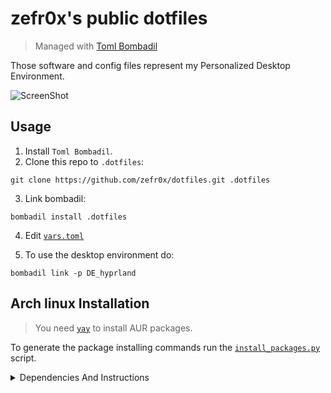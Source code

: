 # zefr0x's public dotfiles

> Managed with [Toml Bombadil](https://oknozor.github.io/toml-bombadil/)

Those software and config files represent my Personalized Desktop Environment.

![ScreenShot](https://github.com/zefr0x/dotfiles/assets/65136727/7f795f3e-fb3c-451f-8966-a6a60fe1ad8a)

## Usage

1. Install `Toml Bombadil`.
2. Clone this repo to `.dotfiles`:

```
git clone https://github.com/zefr0x/dotfiles.git .dotfiles
```

3. Link bombadil:

```
bombadil install .dotfiles
```

4. Edit [`vars.toml`](./vars.toml)

5. To use the desktop environment do:

```
bombadil link -p DE_hyprland
```

## Arch linux Installation

> You need [`yay`](https://github.com/Jguer/yay#installation) to install AUR packages.

To generate the package installing commands run the [`install_packages.py`](./install_packages.py) script.

<details>
<summary>Dependencies And Instructions</summary>

### GUI Applications

- [Alacritty](https://alacritty.org/)
- [SQliteBrowser](https://sqlitebrowser.org/)
- [D Spy](https://apps.gnome.org/app/org.gnome.dspy/)
- [mpv](https://mpv.io/)
  - [mpv-mpris](https://github.com/hoyon/mpv-mpris)
- [swayimg](https://github.com/artemsen/swayimg)
- [Easy Effects](https://github.com/wwmm/easyeffects)
- [Helvum](https://gitlab.freedesktop.org/pipewire/helvum)
- [Qalculate!](https://qalculate.github.io/)
- [zathura](https://pwmt.org/projects/zathura/)
  - [zathura-pdf-mupdf](https://pwmt.org/projects/zathura-pdf-mupdf/)
- [PCManFM](https://github.com/lxqt/pcmanfm-qt)
  - [gvfs](https://wiki.gnome.org/Projects/gvfs)
- [System Config Printer](https://github.com/OpenPrinting/system-config-printer)
- [Dialect](https://apps.gnome.org/app/app.drey.Dialect/)
- [Hieroglyphic](https://github.com/FineFindus/Hieroglyphic)

### Desktop Environment

- [rofi](https://github.com/lbonn/rofi)
  - [rofi-emoji](https://github.com/Mange/rofi-emoji)
  - [foxmarks](https://github.com/zefr0x/foxmarks)
- [network-manager-applet](https://gitlab.gnome.org/GNOME/network-manager-applet)
- [gnome-keyring](https://wiki.gnome.org/Projects/GnomeKeyring)
  - [Seahorse](https://wiki.gnome.org/Apps/Seahorse)
- [PolKit Gnome](https://gitlab.gnome.org/Archive/policykit-gnome)
- [greetd](https://git.sr.ht/~kennylevinsen/greetd)
  - [tuigreet](https://github.com/apognu/tuigreet)

#### Hyprland (Wayland)

- [Hyprland](https://github.com/hyprwm/Hyprland)
  - [xdg-desktop-portal-hyprland](https://github.com/hyprwm/xdg-desktop-portal-hyprland)
  - [xdg-desktop-portal-gtk](https://github.com/flatpak/xdg-desktop-portal-gtk)
  - [Waybar](https://github.com/Alexays/Waybar)
    - [lsof](https://github.com/lsof-org/lsof)
  - [hyprpicker](https://github.com/hyprwm/hyprpicker)
  - [hypridle](https://github.com/hyprwm/hypridle)
  - [hyprlock](https://github.com/hyprwm/hyprlock)
  - [wl-gammarelay-rs](https://github.com/MaxVerevkin/wl-gammarelay-rs)
- [Satty](https://github.com/gabm/Satty)
  - [grim](https://sr.ht/~emersion/grim/)
  - [slurp](https://github.com/emersion/slurp)
- [SwayNotificationCenter](https://github.com/ErikReider/SwayNotificationCenter)
  - [ianny](https://github.com/zefr0x/ianny)

You need to enable `greetd`

```
sudo systemctl enable greetd.service
```

You need to config `greetd` by editing `/etc/greetd/config.toml` to be

```
[terminal]
vt = 1

[default_session]
command = "tuigreet --remember --remember-user-session --user-menu --time --cmd Hyprland"
user = "greeter"
```

To integrate gnome-keyring add those lines to `/etc/pam.d/greetd` and `/etc/pam.d/login`

```
auth       optional     pam_gnome_keyring.so
session    optional     pam_gnome_keyring.so auto_start
```

and add this line to `/etc/pam.d/passwd`

```
password	optional	pam_gnome_keyring.so
```

Edit the `UseIn` value in `/usr/share/xdg-desktop-portal/portals/gtk.portal` and `/usr/share/xdg-desktop-portal/portals/gnome-keyring.portal` to include `Hyprland`:

```
UseIn=gnome;Hyprland
```

<!-- TODO: There should be a pacman hook for this. -->

> [!Note]
> You will need to do this everytime you update those two XDG portals.

Create a `~/Pictures` directiory for screenshots.

### Fonts

- [Noto Fonts](https://fonts.google.com/noto)
- [0xProto Nerd](https://www.nerdfonts.com/)
- [Nerd Fonts Ubuntu](https://www.nerdfonts.com/)
- [ttf-dejavu-ib](http://dejavu-fonts.org/wiki/Main_Page)
- [Cantarell](https://cantarell.gnome.org/)
- [Amiri](https://www.amirifont.org/)

### Themes

#### Icons

- [Papirus Icon Theme](https://github.com/PapirusDevelopmentTeam/papirus-icon-theme)

#### UI

- [kvantum](https://github.com/tsujan/Kvantum)

Prefer dark theme for GTK-4:

```shell
gsettings set org.gnome.desktop.interface color-scheme prefer-dark
```

Flatpak allowed files:

- `xdg-config/gtk-4.0:ro`
- `xdg-config/gtk-3.0:ro`
- `xdg-config/kdeglobals:ro`

Flatpak variables:

- `XDG_CURRENT_DESKTOP=KDE`
- `QT_STYLE_OVERRIDE=Breeze`

### CLI/TUI Applications/Tools

- [git](https://git-scm.com/)
  - [delta](https://github.com/dandavison/delta)
- [just](https://github.com/casey/just)
- [python-livereload](https://github.com/lepture/python-livereload)
- [pastel](https://github.com/sharkdp/pastel)

### CLI/TUI Utilities

- [Open Doas](https://github.com/Duncaen/OpenDoas)
- [bat](https://github.com/sharkdp/bat)
- [fd](https://github.com/sharkdp/fd)
- [zoxide](https://github.com/ajeetdsouza/zoxide)
- [eza](https://github.com/eza-community/eza)
- [ripgrep](https://github.com/BurntSushi/ripgrep)
- [dysk](https://github.com/Canop/dysk)
- [ripdrag](https://github.com/nik012003/ripdrag)
- [broot](https://github.com/Canop/broot)
- [hyperfine](https://github.com/sharkdp/hyperfine)
- [tokei](https://github.com/XAMPPRocky/tokei)
- [less](https://www.greenwoodsoftware.com/less/)
- [jless](https://github.com/PaulJuliusMartinez/jless)
- [skim](https://github.com/lotabout/skim)
- [wl-clipboard](https://github.com/bugaevc/wl-clipboard)
- [onefetch](https://github.com/o2sh/onefetch)
- [nvtop](https://github.com/Syllo/nvtop)
- [htop](https://htop.dev/)
- [bandwhich](https://github.com/imsnif/bandwhich)
- [imagemagick](https://imagemagick.org/)

Configure `doas` by editing `/etc/doas.conf`:

```
permit setenv :wheel

```

> [!Note]
> The configuration file must end with a newline.

Now you can uninstall `sudo`:

```
doas pacman -Rnsdd sudo
```

Since the `br` shell function is custom, after restarting the shell, run that:

```
br --set-install-state refused
```

### Shell

- [fish](https://fishshell.com/)
  - [Tide](https://github.com/IlanCosman/tide)
- [dash](https://en.wikipedia.org/wiki/Debian_Almquist_shell)

### Text Editors

- [neovim](https://neovim.io/)
- [GNOME Text Editor](https://apps.gnome.org/TextEditor/)
- [Gtranslator](https://wiki.gnome.org/Apps/Gtranslator)

### Programming Languages Tools/Compilers/Interpreters/etc...

#### Rust

- [rustup](https://github.com/rust-lang/rustup)
  - [cargo-outdated](https://github.com/kbknapp/cargo-outdated)
  - [cargo-bloat](https://github.com/RazrFalcon/cargo-bloat)
  - [cargo-nextest](https://nexte.st/)
  - [cargo-show-asm](https://github.com/pacak/cargo-show-asm)
  - [cargo-depgraph](https://github.com/jplatte/cargo-depgraph)
  - [cargo-supply-chain](https://github.com/rust-secure-code/cargo-supply-chain)
  - [cargo-deny](https://github.com/EmbarkStudios/cargo-deny)
  - [cargo-sort](https://github.com/DevinR528/cargo-sort)
- [mold](https://github.com/rui314/mold)

After installing it you need to run:

```shell
rustup default stable

rustup component add rust-analyzer
```

#### C/C++

- [base-devel](https://archlinux.org/packages/core/any/base-devel/)
- [Clang](https://clang.llvm.org/)
- [Flawfinder](https://dwheeler.com/flawfinder/)

#### Python

- [Python](https://www.python.org/)
- [uv](https://github.com/astral-sh/uv)
- [Python LSP Server](https://github.com/python-lsp/python-lsp-server)
- [Ruff](https://github.com/astral-sh/ruff)
- [mypy](http://www.mypy-lang.org/)

#### Go

- [Go](https://go.dev/)
- [gopls](https://github.com/golang/tools/tree/master/gopls)
- [go-tools](https://github.com/golang/tools)

#### JavaScript/TypeScript

- [Deno](https://deno.land/)

> [!Note]
> It includes most the tools needed for JS/TS.

#### LaTeX

- [texlive](https://archlinux.org/groups/x86_64/texlive/)
- [texlive-langarabic](https://archlinux.org/packages/extra/any/texlive-langarabic/)
- [texlive-langother](https://archlinux.org/packages/extra/any/texlive-langother/)
- [TexLab](https://github.com/latex-lsp/texlab)

#### Lua

- [lua-language-server](https://github.com/LuaLS/lua-language-server)

#### Regex

- [melody](https://github.com/yoav-lavi/melody)

#### Java

- [OpenJDK](https://openjdk.org/)
- [Gradle](https://gradle.org/)
- [Eclipse JDT Language Server](https://github.com/eclipse/eclipse.jdt.ls)

#### Other

- [VSCode CSS LanguageServer](https://github.com/microsoft/vscode/tree/main/extensions/css-language-features/server) <sup>`CSS`</sup>
- [VSCode HTML LanguageServer](https://github.com/microsoft/vscode/tree/main/extensions/html-language-features/server) <sup>`HTML`</sup>
- [emmet-ls](https://github.com/aca/emmet-ls) <sup>`HTML5/CSS3 snippets`</sup>
- [VSCode jSON LanguageServer](https://github.com/microsoft/vscode/tree/main/extensions/json-language-features/server) <sup>`JSON`</sup>
- [YAML Language Server](https://github.com/redhat-developer/yaml-language-server) <sup>`YAML`</sup>

</details>
